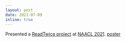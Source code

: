 ```yaml
---
layout: post
date: 2021-07-09
inline: true
---
```


Presented a [ReadTwice project](https://arxiv.org/abs/2105.04241) at [NAACL 2021](https://2021.naacl.org). [poster](https://underline.io/events/122/posters/4267/poster/20706-readtwice-reading-very-large-documents-with-memories)
